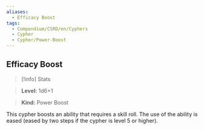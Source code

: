 ```yaml
---
aliases:
  - Efficacy Boost
tags:
  - Compendium/CSRD/en/Cyphers
  - Cypher
  - Cypher/Power-Boost
---
```

    
      
## Efficacy Boost      
>[!info] Stats      
> **Level:** 1d6+1      
> **Kind:** Power Boost    
      
This cypher boosts an ability that requires a skill roll. The use of the ability is eased (eased by two steps if the cypher is level 5 or higher).